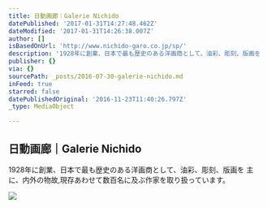 ```yaml
---
title: 日動画廊｜Galerie Nichido
datePublished: '2017-01-31T14:27:48.462Z'
dateModified: '2017-01-31T14:26:38.007Z'
author: []
isBasedOnUrl: 'http://www.nichido-garo.co.jp/sp/'
description: '1928年に創業、日本で最も歴史のある洋画商として、油彩、彫刻、版画を 主に、内外の物故,現存あわせて数百名に及ぶ作家を取り扱っています。'
publisher: {}
via: {}
sourcePath: _posts/2016-07-30-galerie-nichido.md
inFeed: true
starred: false
datePublishedOriginal: '2016-11-23T11:40:26.797Z'
_type: MediaObject

---
```

<article style=""><h1>日動画廊｜Galerie Nichido</h1><p>1928年に創業、日本で最も歴史のある洋画商として、油彩、彫刻、版画を 主に、内外の物故,現存あわせて数百名に及ぶ作家を取り扱っています。</p><img src="http://www.nichido-garo.co.jp/sp/images/topimg_fukuoka.jpg" /></article>